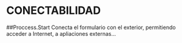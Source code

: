 CONECTABILIDAD
==============

##Proccess.Start
Conecta el formulario con el exterior, permitiendo acceder a Internet, a apliaciones
externas...


